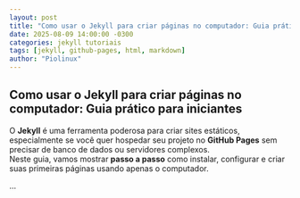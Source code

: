 ```yaml
---
layout: post
title: "Como usar o Jekyll para criar páginas no computador: Guia prático para iniciantes"
date: 2025-08-09 14:00:00 -0300
categories: jekyll tutoriais
tags: [jekyll, github-pages, html, markdown]
author: "Piolinux"
---
```


## Como usar o Jekyll para criar páginas no computador: Guia prático para iniciantes

O **Jekyll** é uma ferramenta poderosa para criar sites estáticos, especialmente se você quer hospedar seu projeto no **GitHub Pages** sem precisar de banco de dados ou servidores complexos.  
Neste guia, vamos mostrar **passo a passo** como instalar, configurar e criar suas primeiras páginas usando apenas o computador.

...

